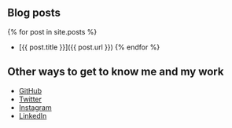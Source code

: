 ## Blog posts
{% for post in site.posts %}
* [{{ post.title }}]({{ post.url }})
{% endfor %}

## Other ways to get to know me and my work
* [GitHub](https://github.com/laurynmm)
* [Twitter](https://twitter.com/laurynshewrote)
* [Instagram](https://www.instagram.com/lauryn.menard/)
* [LinkedIn](www.linkedin.com/in/lauryn-menard-5099399b)
